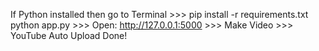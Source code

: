 If Python installed then go to Terminal >>> pip install -r requirements.txt
python app.py >>> Open: http://127.0.0.1:5000 >>> Make Video >>> YouTube Auto Upload Done!
